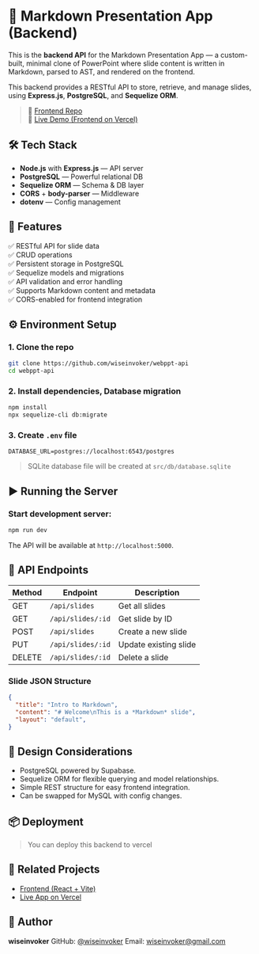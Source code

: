 # 🧠 Markdown Presentation App (Backend)

This is the **backend API** for the Markdown Presentation App — a custom-built, minimal clone of PowerPoint where slide content is written in Markdown, parsed to AST, and rendered on the frontend.

This backend provides a RESTful API to store, retrieve, and manage slides, using **Express.js**, **PostgreSQL**, and **Sequelize ORM**.

> 🔗 [Frontend Repo](https://github.com/wiseinvoker/webppt-app)  
> 🔗 [Live Demo (Frontend on Vercel)](https://webppt-app.vercel.app)

## 🛠 Tech Stack

- **Node.js** with **Express.js** — API server
- **PostgreSQL** — Powerful relational DB
- **Sequelize ORM** — Schema & DB layer
- **CORS** + **body-parser** — Middleware
- **dotenv** — Config management

## 🧩 Features

✅ RESTful API for slide data  
✅ CRUD operations  
✅ Persistent storage in PostgreSQL  
✅ Sequelize models and migrations  
✅ API validation and error handling  
✅ Supports Markdown content and metadata  
✅ CORS-enabled for frontend integration

## ⚙️ Environment Setup

### 1. Clone the repo

```bash
git clone https://github.com/wiseinvoker/webppt-api
cd webppt-api
````

### 2. Install dependencies, Database migration

```bash
npm install
npx sequelize-cli db:migrate
```

### 3. Create `.env` file

```env
DATABASE_URL=postgres://localhost:6543/postgres
```

> SQLite database file will be created at `src/db/database.sqlite`

## ▶️ Running the Server

### Start development server:

```bash
npm run dev
```

The API will be available at `http://localhost:5000`.

## 🧪 API Endpoints

| Method | Endpoint      | Description           |
| ------ | ------------- | --------------------- |
| GET    | `/api/slides`     | Get all slides        |
| GET    | `/api/slides/:id` | Get slide by ID       |
| POST   | `/api/slides`     | Create a new slide    |
| PUT    | `/api/slides/:id` | Update existing slide |
| DELETE | `/api/slides/:id` | Delete a slide        |

### Slide JSON Structure

```json
{
  "title": "Intro to Markdown",
  "content": "# Welcome\nThis is a *Markdown* slide",
  "layout": "default",
}
```


## 🧠 Design Considerations

* PostgreSQL powered by Supabase.
* Sequelize ORM for flexible querying and model relationships.
* Simple REST structure for easy frontend integration.
* Can be swapped for MySQL with config changes.


## 📦 Deployment

> You can deploy this backend to vercel


## 🚀 Related Projects

* [Frontend (React + Vite)](https://github.com/wiseinvoker/webppt-app)
* [Live App on Vercel](https://webppt-app.vercel.app)

## 👤 Author

**wiseinvoker**
GitHub: [@wiseinvoker](https://github.com/wiseinvoker)
Email: [wiseinvoker@gmail.com](mailto:wiseinvoker@gmail.com)
